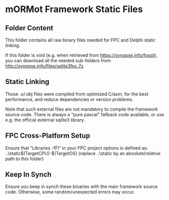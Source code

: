 # mORMot Framework Static Files

## Folder Content

This folder contains all raw binary files needed for FPC and Delphi static linking.

If this folder is void (e.g. when retrieved from https://synopse.info/fossil), you can download all the needed sub-folders from http://synopse.info/files/sqlite3fpc.7z

## Static Linking

Those .o/.obj files were compiled from optimized C/asm, for the best performance, and reduce dependencies or version problems.

Note that such external files are not mandatory to compile the framework source code. There is always a "pure pascal" fallback code available, or use e.g. the official external sqlite3 library.

## FPC Cross-Platform Setup

Ensure that "Libraries -fFl" in your FPC project options is defined as:
  ..\static\$(TargetCPU)-$(TargetOS)
(replace ..\static by an absolute/relative path to this folder)

## Keep In Synch

Ensure you keep in synch these binaries with the main framework source code.
Otherwise, some random/unexpected errors may occur.